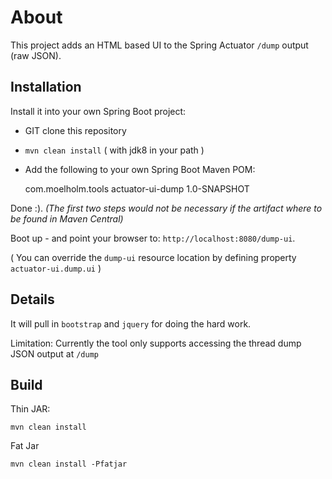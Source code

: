 # About
This project adds an HTML based UI to the Spring Actuator `/dump` output (raw JSON).

## Installation 
Install it into your own Spring Boot project:
- GIT clone this repository 
- `mvn clean install` ( with jdk8 in your path )
- Add the following to your own Spring Boot Maven POM:

	<groupId>com.moelholm.tools</groupId>
	<artifactId>actuator-ui-dump</artifactId>
	<version>1.0-SNAPSHOT</version>

Done :). _(The first two steps would not be necessary if the artifact where to be found in Maven Central)_

Boot up - and point your browser to: `http://localhost:8080/dump-ui`.

( You can override the `dump-ui` resource location by defining property `actuator-ui.dump.ui` )

## Details
It will pull in `bootstrap` and `jquery` for doing the hard work.

Limitation: Currently the tool only supports accessing the thread dump JSON output at `/dump`   

## Build
Thin JAR:
	
	mvn clean install

Fat Jar

	mvn clean install -Pfatjar